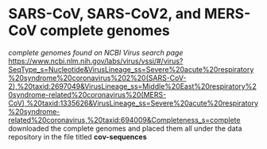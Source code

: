 # SARS-CoV, SARS-CoV2, and MERS-CoV complete genomes
_complete genomes found on NCBI Virus search page_
https://www.ncbi.nlm.nih.gov/labs/virus/vssi/#/virus?SeqType_s=Nucleotide&VirusLineage_ss=Severe%20acute%20respiratory%20syndrome%20coronavirus%202%20(SARS-CoV-2),%20taxid:2697049&VirusLineage_ss=Middle%20East%20respiratory%20syndrome-related%20coronavirus%20(MERS-CoV),%20taxid:1335626&VirusLineage_ss=Severe%20acute%20respiratory%20syndrome-related%20coronavirus,%20taxid:694009&Completeness_s=complete
downloaded the complete genomes and placed them all under the data repository in the file titled **cov-sequences**